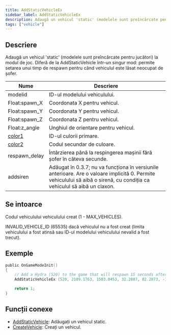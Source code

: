 ```yaml
---
title: AddStaticVehicleEx
sidebar_label: AddStaticVehicleEx
description: Adaugă un vehicul 'static' (modelele sunt preîncărcate pentru jucători) la modul de joc.
tags: ["vehicle"]
---
```


## Descriere

Adaugă un vehicul 'static' (modelele sunt preîncărcate pentru jucători) la modul de joc. Diferă de la AddStaticVehicle într-un singur mod: permite setarea unui timp de respawn pentru când vehiculul este lăsat neocupat de șofer.

| Nume                                  | Descriere                                                                                                                                                                |
| ------------------------------------- | ------------------------------------------------------------------------------------------------------------------------------------------------------------------------ |
| modelid                               | ID-ul modelului vehiculului.                                                                                                                                             |
| Float:spawn_X                         | Coordonata X pentru vehicul.                                                                                                                                             |
| Float:spawn_Y                         | Coordonata Y pentru vehicul.                                                                                                                                             |
| Float:spawn_Z                         | Coordonata Z pentru vehicul.                                                                                                                                             |
| Float:z_angle                         | Unghiul de orientare pentru vehicul.                                                                                                                                     |
| [color1](../resources/vehiclecolorid) | ID-ul culorii primare.                                                                                                                                                   |
| [color2](../resources/vehiclecolorid) | Codul secundar de culoare.                                                                                                                                               |
| respawn_delay                         | Întârzierea până la respingerea mașinii fără șofer în câteva secunde.                                                                                                    |
| addsiren                              | Adăugat în 0.3.7; nu va funcționa în versiunile anterioare. Are o valoare implicită 0. Permite vehiculului să aibă o sirenă, cu condiția ca vehiculul să aibă un claxon. |

## Se intoarce

Codul vehiculului vehiculului creat (1 - MAX_VEHICLES).

INVALID_VEHICLE_ID (65535) dacă vehiculul nu a fost creat (limita vehiculului a fost atinsă sau ID-ul modelului vehiculului nevalid a fost trecut).

## Exemple

```c
public OnGameModeInit()
{
    // Add a Hydra (520) to the game that will respawn 15 seconds after being left
    AddStaticVehicleEx (520, 2109.1763, 1503.0453, 32.2887, 82.2873, -1, -1, 15);

    return 1;
}
```

## Funcții conexe

- [AddStaticVehicle](AddStaticVehicle): Adăugați un vehicul static.
- [CreateVehicle](CreateVehicle): Creați un vehicul.
